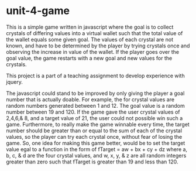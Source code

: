 # unit-4-game

This is a simple game written in javascript where the goal is to collect crystals of differing values into a virtual wallet such that the total value of the wallet equals some given goal.
The values of each crystal are not known, and have to be determined by the player by trying crystals once and observing the increase in value of the wallet.
If the player goes over the goal value, the game restarts with a new goal and new values for the crystals.

This project is a part of a teaching assignment to develop experience with jquery.

The javascript could stand to be improved by only giving the player a goal number that is actually doable. For example, the for crystal values are random numbers generated between 1 and 12. The goal value is a random number between 19 and 120. If the game gave the user 
crystal values of 2,4,6,& 8, and a target value of 21, the user could not possible win such a game.
Furthermore, to really make the game winnable every time, the target number should be greater than or equal to the sum of each of the crystal values, so the player can try each crystal once, without fear of losing the game.
So, one idea for making this game better, would be to set the target value egal to a function in the form of 
fTarget = aw + bx + cy + dz where a, b, c, & d are the four crystal values, and w, x, y, & z are all random integers greater than zero
such that fTarget is greater than 19 and less than 120.
